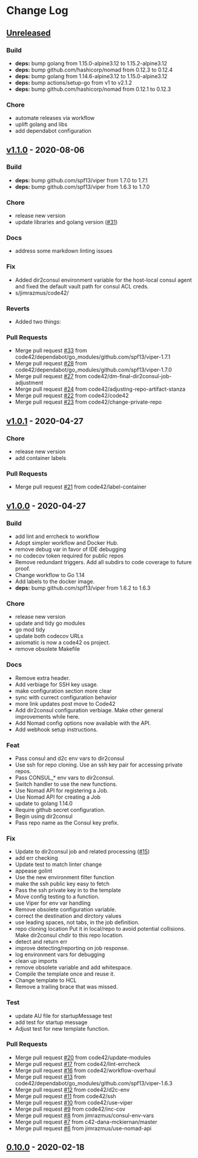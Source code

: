 # Change Log

## [Unreleased](#unreleased)

### Build

- **deps:** bump golang from 1.15.0-alpine3.12 to 1.15.2-alpine3.12
- **deps:** bump github.com/hashicorp/nomad from 0.12.3 to 0.12.4
- **deps:** bump golang from 1.14.6-alpine3.12 to 1.15.0-alpine3.12
- **deps:** bump actions/setup-go from v1 to v2.1.2
- **deps:** bump github.com/hashicorp/nomad from 0.12.1 to 0.12.3

### Chore

- automate releases via workflow
- uplift golang and libs
- add dependabot configuration

## [v1.1.0](#v1.1.0) - 2020-08-06

### Build

- **deps:** bump github.com/spf13/viper from 1.7.0 to 1.7.1
- **deps:** bump github.com/spf13/viper from 1.6.3 to 1.7.0

### Chore

- release new version
- update libraries and golang version ([#31](https://github.com/code42/axiomatic/issues/31))

### Docs

- address some markdown linting issues

### Fix

- Added dir2consul environment variable for the host-local consul agent and fixed the default vault path for consul ACL creds.
- s/jimrazmus/code42/

### Reverts

- Added two things:

### Pull Requests

- Merge pull request [#33](https://github.com/code42/axiomatic/issues/33) from code42/dependabot/go_modules/github.com/spf13/viper-1.7.1
- Merge pull request [#28](https://github.com/code42/axiomatic/issues/28) from code42/dependabot/go_modules/github.com/spf13/viper-1.7.0
- Merge pull request [#27](https://github.com/code42/axiomatic/issues/27) from code42/dm-final-dir2consul-job-adjustment
- Merge pull request [#24](https://github.com/code42/axiomatic/issues/24) from code42/adjusting-repo-artifact-stanza
- Merge pull request [#22](https://github.com/code42/axiomatic/issues/22) from code42/code42
- Merge pull request [#23](https://github.com/code42/axiomatic/issues/23) from code42/change-private-repo

## [v1.0.1](#v1.0.1) - 2020-04-27

### Chore

- release new version
- add container labels

### Pull Requests

- Merge pull request [#21](https://github.com/code42/axiomatic/issues/21) from code42/label-container

## [v1.0.0](#v1.0.0) - 2020-04-27

### Build

- add lint and errcheck to workflow
- Adopt simpler workflow and Docker Hub.
- remove debug var in favor of IDE debugging
- no codecov token required for public repos
- Remove redundant triggers. Add all subdirs to code coverage to future proof.
- Change workflow to Go 1.14
- Add labels to the docker image.
- **deps:** bump github.com/spf13/viper from 1.6.2 to 1.6.3

### Chore

- release new version
- update and tidy go modules
- go mod tidy
- update both codecov URLs
- axiomatic is now a code42 os project.
- remove obsolete Makefile

### Docs

- Remove extra header.
- Add verbiage for SSH key usage.
- make configuration section more clear
- sync with currect configuration behavior
- more link updates post move to Code42
- Add dir2consul configuration verbiage. Make other general improvements while here.
- Add Nomad config options now available with the API.
- Add webhook setup instructions.

### Feat

- Pass consul and d2c env vars to dir2consul
- Use ssh for repo cloning. Use an ssh key pair for accessing private repos.
- Pass CONSUL_* env vars to dir2consul.
- Switch handler to use the new functions.
- Use Nomad API for registering a Job.
- Use Nomad API for creating a Job
- update to golang 1.14.0
- Require github secret configuration.
- Begin using dir2consul
- Pass repo name as the Consul key prefix.

### Fix

- Update to dir2consul job and related processing ([#15](https://github.com/code42/axiomatic/issues/15))
- add err checking
- Update test to match linter change
- appease golint
- Use the new environment filter function
- make the ssh public key easy to fetch
- Pass the ssh private key in to the template
- Move config testing to a function.
- use Viper for env var handling
- Remove obsolete configuration variable.
- correct the destination and dirctory values
- use leading spaces, not tabs, in the job definition.
- repo cloning location Put it in local/repo to avoid potential collisions. Make dir2consul chdir to this repo location.
- detect and return err
- improve detecting/reporting on job response.
- log environment vars for debugging
- clean up imports
- remove obsolete variable and add whitespace.
- Compile the template once and reuse it.
- Change template to HCL
- Remove a trailing brace that was missed.

### Test

- update AU file for startupMessage test
- add test for startup message
- Adjust test for new template function.

### Pull Requests

- Merge pull request [#20](https://github.com/code42/axiomatic/issues/20) from code42/update-modules
- Merge pull request [#17](https://github.com/code42/axiomatic/issues/17) from code42/lint-errcheck
- Merge pull request [#16](https://github.com/code42/axiomatic/issues/16) from code42/workflow-overhaul
- Merge pull request [#13](https://github.com/code42/axiomatic/issues/13) from code42/dependabot/go_modules/github.com/spf13/viper-1.6.3
- Merge pull request [#12](https://github.com/code42/axiomatic/issues/12) from code42/d2c-env
- Merge pull request [#11](https://github.com/code42/axiomatic/issues/11) from code42/ssh
- Merge pull request [#10](https://github.com/code42/axiomatic/issues/10) from code42/use-viper
- Merge pull request [#9](https://github.com/code42/axiomatic/issues/9) from code42/inc-cov
- Merge pull request [#8](https://github.com/code42/axiomatic/issues/8) from jimrazmus/consul-env-vars
- Merge pull request [#7](https://github.com/code42/axiomatic/issues/7) from c42-dana-mckiernan/master
- Merge pull request [#6](https://github.com/code42/axiomatic/issues/6) from jimrazmus/use-nomad-api

## [0.10.0](#0.10.0) - 2020-02-18

[Unreleased]: https://github.com/code42/axiomatic/compare/v1.1.0...HEAD
[v1.1.0]: https://github.com/code42/axiomatic/compare/v1.0.1...v1.1.0
[v1.0.1]: https://github.com/code42/axiomatic/compare/v1.0.0...v1.0.1
[v1.0.0]: https://github.com/code42/axiomatic/compare/0.10.0...v1.0.0
